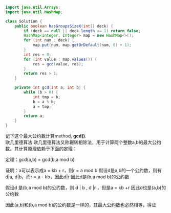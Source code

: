 ```java
import java.util.Arrays;
import java.util.HashMap;

class Solution {
    public boolean hasGroupsSizeX(int[] deck) {
        if (deck == null || deck.length <= 1) return false;
        HashMap<Integer, Integer> map = new HashMap<>();
        for (int num : deck) {
            map.put(num, map.getOrDefault(num, 0) + 1);
        }
        int res = 0;
        for (int value : map.values()) {
            res = gcd(value, res);
        }
        return res > 1;
    }

    private int gcd(int a, int b) {
        while (b > 0) {
            int tmp = b;
            b = a % b;
            a = tmp;
        }
        return a;
    }
}
```

记下这个最大公约数计算method, **gcd()**.  
欧几里德算法
欧几里德算法又称辗转相除法，用于计算两个整数a,b的最大公约数。其计算原理依赖于下面的定理：

定理：gcd(a,b) = gcd(b,a mod b)

证明：a可以表示成a = kb + r，则r = a mod b
假设d是a,b的一个公约数，则有
d|a, d|b，而r = a - kb，因此d|r
因此d是(b,a mod b)的公约数

假设d 是(b,a mod b)的公约数，则
d | b , d |r ，但是a = kb +r
因此d也是(a,b)的公约数

因此(a,b)和(b,a mod b)的公约数是一样的，其最大公约数也必然相等，得证
